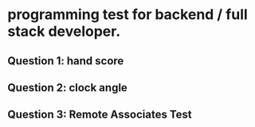 # programming test for backend / full stack developer.

  
## Question 1: hand score

## Question 2: clock angle

## Question 3: Remote Associates Test